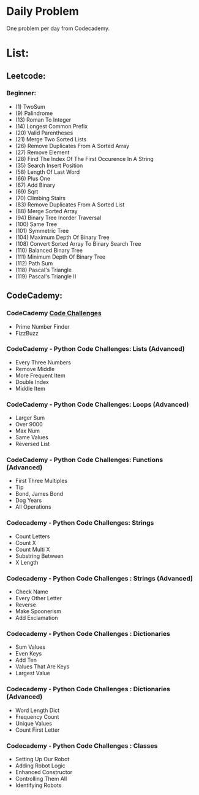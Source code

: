 # Daily Problem
One problem per day from Codecademy.

# List:

## Leetcode:

### Beginner:

* (1) TwoSum
* (9) Palindrome
* (13) Roman To Integer
* (14) Longest Common Prefix
* (20) Valid Parentheses
* (21) Merge Two Sorted Lists
* (26) Remove Duplicates From A Sorted Array
* (27) Remove Element
* (28) Find The Index Of The First Occurence In A String
* (35) Search Insert Position
* (58) Length Of Last Word
* (66) Plus One
* (67) Add Binary
* (69) Sqrt
* (70) Climbing Stairs
* (83) Remove Duplicates From A Sorted List
* (88) Merge Sorted Array
* (94) Binary Tree Inorder Traversal
* (100) Same Tree
* (101) Symmetric Tree
* (104) Maximum Depth Of Binary Tree
* (108) Convert Sorted Array To Binary Search Tree
* (110) Balanced Binary Tree
* (111) Minimum Depth Of Binary Tree
* (112) Path Sum
* (118) Pascal's Triangle
* (119) Pascal's Triangle II

## CodeCademy:

### CodeCademy [Code Challenges](https://www.codecademy.com/code-challenges)
* Prime Number Finder
* FizzBuzz

### CodeCademy - Python Code Challenges: Lists (Advanced)
* Every Three Numbers
* Remove Middle
* More Frequent Item
* Double Index
* Middle Item

### CodeCademy - Python Code Challenges: Loops (Advanced)
* Larger Sum
* Over 9000
* Max Num
* Same Values
* Reversed List

### CodeCademy - Python Code Challenges: Functions (Advanced)

* First Three Multiples
* Tip
* Bond, James Bond
* Dog Years
* All Operations

### Codecademy - Python Code Challenges: Strings

* Count Letters
* Count X
* Count Multi X
* Substring Between
* X Length

### Codecademy - Python Code Challenges : Strings (Advanced)

* Check Name
* Every Other Letter
* Reverse
* Make Spoonerism
* Add Exclamation

### Codecademy - Python Code Challenges : Dictionaries

* Sum Values
* Even Keys
* Add Ten
* Values That Are Keys
* Largest Value

### Codecademy - Python Code Challenges : Dictionaries (Advanced)

* Word Length Dict
* Frequency Count
* Unique Values
* Count First Letter

### Codecademy - Python Code Challenges : Classes

* Setting Up Our Robot
* Adding Robot Logic
* Enhanced Constructor
* Controlling Them All
* Identifying Robots
